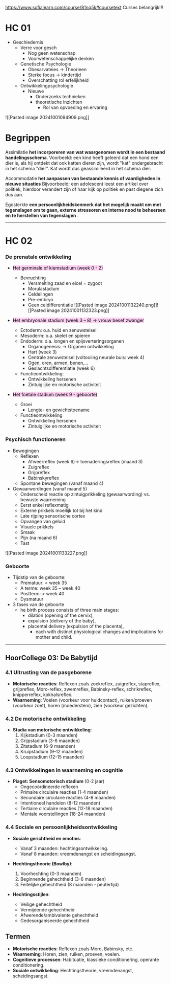 
https://www.sofialearn.com/course/81nq5k#coursetext
Curses belangrijk!!!

# HC 01
- Geschiedernis
	- Verre voor gesch
		- Nog geen wetenschap 
		- Voorwetenschappelijke denken
	- Genetische Psychologie
		- Obesarvateies -> Theorieen
		- Sterke focus -> kindertijd
		- Overschatting rol erfelijkheid
	- Ontwikkelingpsychologie
		- Nieuwe
			- Onderzoeks technieken
			- theoretische inzichten
				- Rol van opvoeding en ervaring

![[Pasted image 20241001094909.png]]

# Begrippen 
Assimilatie
	**het incorporeren van wat waargenomen wordt in een bestaand handelingsschema**. 
		Voorbeeld: een kind heeft geleerd dat een hond een dier is, als hij ontdekt dat ook katten dieren zijn, wordt "kat" ondergebracht in het schema "dier". Kat wordt dus geassimileerd in het schema dier.

Accommodatie
	**het aanpassen van bestaande kennis of vaardigheden in nieuwe situaties**
		Bijvoorbeeld; een adolescent leest een artikel over politiek, hierdoor verandert zijn of haar kijk op politiek en past diegene zich dus aan.

Egosterkte
	**een persoonlijkheidskenmerk dat het mogelijk maakt om met tegenslagen om te gaan, externe stressoren en interne nood te beheersen en te herstellen van tegenslagen** .

---

# HC 02

### De prenatale ontwikkeling
- <mark style="background: #FFB8EBA6;">Het germinale of kiemstadium (week 0 - 2)</mark>
	- Bevruchting 
		- Versmelting zaad en eicel = zygoot
		- Morulastadium
		- Celdelingen
		- Pre-embryo
		-  Geen celdifferentiatie
		![[Pasted image 20241001132240.png]]![[Pasted image 20241001132323.png]]

- <mark style="background: #FFB8EBA6;">Het embryonale stadium (week 3 – 8) -> vrouw besef zwanger</mark>
	- Ectoderm: o.a. huid en zenuwstelsel
	- Mesoderm: o.a. skelet en spieren
	- Endoderm: o.a. longen en spijsverteringsorganen
		-  Organogenesis: -> Organen ontwikkeling
		- Hart (week 3)
		- Centrale zenuwstelsel (voltooiing neurale buis: week 4)
		- Ogen, oren, armen, benen,…
		- Geslachtsdifferentiatie (week 6)
	- Functieontwikkeling:
		- Ontwikkeling hersenen
		- Zintuiglijke en motorische activiteit

- <mark style="background: #FFB8EBA6;"> Het foetale stadium (week 9 - geboorte)</mark>
	- Groei
		- Lengte- en gewichtstoename
	- Functieontwikkeling
		- Ontwikkeling hersenen
		- Zintuiglijke en motorische activiteit

### Psychisch functioneren
- Bewegingen
	- Reflexen
		- Afweerreflex (week 6)→ toenaderingsreflex (maand 3)
		- Zuigreflex
		- Grijpreflex
		- Babinskyreflex
	- Spontane bewegingen (vanaf maand 4)
- Gewaarwordingen (vanaf maand 5)
	- Onderscheid reactie op zintuigprikkeling (gewaarwording) vs. bewuste waarneming
	- Eerst enkel reflexmatig
	- Externe prikkels moeilijk tot bij het kind
	- Late rijping sensorische cortex
	- Opvangen van geluid
	- Visuele prikkels
	- Smaak
	- Pijn (na maand 6)
	- Tast

![[Pasted image 20241001133227.png]]

### Geboorte 
- Tijdstip van de geboorte:
	- Prematuur: < week 35
	- A terme: week 35 – week 40
	- Postterm: > week 40
	-  Dysmatuur
- 3 fases van de geboorte
	- he birth process consists of three main stages: 
		- dilation (opening of the cervix), 
		- expulsion (delivery of the baby), 
		- placental delivery (expulsion of the placenta), 
			- each with distinct physiological changes and implications for mother and child.

---

## HoorCollege 03: De Babytijd

### 4.1 Uitrusting van de pasgeborene
- **Motorische reacties**: Reflexen zoals zoekreflex, zuigreflex, stapreflex, grijpreflex, Moro-reflex, zwemreflex, Babinsky-reflex, schrikreflex, knipperreflex, kokhalsreflex.
- **Waarneming**: Voelen (voorkeur voor huidcontact), ruiken/proeven (voorkeur zoet), horen (moederstem), zien (voorkeur gezichten).
  
### 4.2 De motorische ontwikkeling
- **Stadia van motorische ontwikkeling**:
  1. Kijkstadium (0-3 maanden)
  2. Grijpstadium (3-6 maanden)
  3. Zitstadium (6-9 maanden)
  4. Kruipstadium (9-12 maanden)
  5. Loopstadium (12-15 maanden)

### 4.3 Ontwikkelingen in waarneming en cognitie
- **Piaget: Sensomotorisch stadium** (0-2 jaar)
  - Ongecoördineerde reflexen
  - Primaire circulaire reacties (1-4 maanden)
  - Secundaire circulaire reacties (4-8 maanden)
  - Intentioneel handelen (8-12 maanden)
  - Tertiaire circulaire reacties (12-18 maanden)
  - Mentale voorstellingen (18-24 maanden)
  
### 4.4 Sociale en persoonlijkheidsontwikkeling
- **Sociale gerichtheid en emoties**:
  - Vanaf 3 maanden: hechtingsontwikkeling.
  - Vanaf 8 maanden: vreemdenangst en scheidingsangst.
  
- **Hechtingstheorie (Bowlby)**:
  1. Voorhechting (0-3 maanden)
  2. Beginnende gehechtheid (3-6 maanden)
  3. Feitelijke gehechtheid (8 maanden - peutertijd)

- **Hechtingsstijlen**:
  - Veilige gehechtheid
  - Vermijdende gehechtheid
  - Afwerende/ambivalente gehechtheid
  - Gedesorganiseerde gehechtheid

## Termen
- **Motorische reacties**: Reflexen zoals Moro, Babinsky, etc.
- **Waarneming**: Horen, zien, ruiken, proeven, voelen.
- **Cognitieve processen**: Habituatie, klassieke conditionering, operante conditionering.
- **Sociale ontwikkeling**: Hechtingstheorie, vreemdenangst, scheidingsangst.
